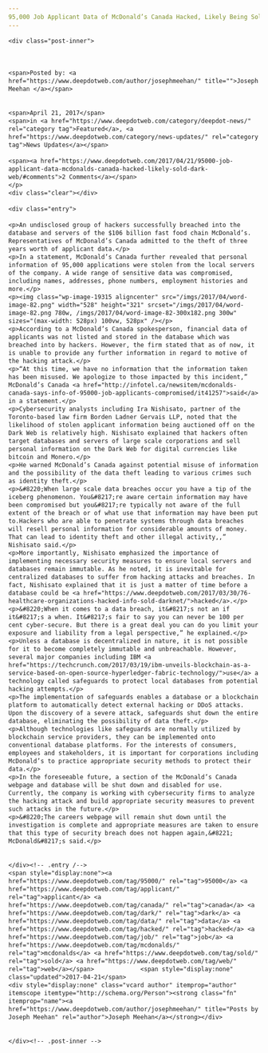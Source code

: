 ```yaml
---
95,000 Job Applicant Data of McDonald’s Canada Hacked, Likely Being Sold on Dark Web
---
```

<article class="post-listing post-19310 post type-post status-publish format-standard has-post-thumbnail hentry  tag-5133 tag-applicant tag-canada tag-dark tag-data tag-hacked tag-job tag-mcdonalds  tag-web">
    
    <div class="post-inner">
    
    
        
    <span>Posted by: <a href="https://www.deepdotweb.com/author/josephmeehan/" title="">Joseph Meehan </a></span>
    
    
    <span>April 21, 2017</span>
    <span>in <a href="https://www.deepdotweb.com/category/deepdot-news/" rel="category tag">Featured</a>, <a href="https://www.deepdotweb.com/category/news-updates/" rel="category tag">News Updates</a></span>
    
    <span><a href="https://www.deepdotweb.com/2017/04/21/95000-job-applicant-data-mcdonalds-canada-hacked-likely-sold-dark-web/#comments">2 Comments</a></span>
    </p>
    <div class="clear"></div>
    
    <div class="entry">
    
    <p>An undisclosed group of hackers successfully breached into the database and servers of the $106 billion fast food chain McDonald’s. Representatives of McDonald’s Canada admitted to the theft of three years worth of applicant data.</p>
    <p>In a statement, McDonald’s Canada further revealed that personal information of 95,000 applications were stolen from the local servers of the company. A wide range of sensitive data was compromised, including names, addresses, phone numbers, employment histories and more.</p>
    <p><img class="wp-image-19315 aligncenter" src="/imgs/2017/04/word-image-82.png" width="528" height="321" srcset="/imgs/2017/04/word-image-82.png 780w, /imgs/2017/04/word-image-82-300x182.png 300w" sizes="(max-width: 528px) 100vw, 528px" /></p>
    <p>According to a McDonald’s Canada spokesperson, financial data of applicants was not listed and stored in the database which was breached into by hackers. However, the firm stated that as of now, it is unable to provide any further information in regard to motive of the hacking attack.</p>
    <p>“At this time, we have no information that the information taken has been misused. We apologize to those impacted by this incident,” McDonald’s Canada <a href="http://infotel.ca/newsitem/mcdonalds-canada-says-info-of-95000-job-applicants-compromised/it41257">said</a> in a statement.</p>
    <p>Cybersecurity analysts including Ira Nishisato, partner of the Toronto-based law firm Borden Ladner Gervais LLP, noted that the likelihood of stolen applicant information being auctioned off on the Dark Web is relatively high. Nishisato explained that hackers often target databases and servers of large scale corporations and sell personal information on the Dark Web for digital currencies like bitcoin and Monero.</p>
    <p>He warned McDonald’s Canada against potential misuse of information and the possibility of the data theft leading to various crimes such as identity theft.</p>
    <p>&#8220;When large scale data breaches occur you have a tip of the iceberg phenomenon. You&#8217;re aware certain information may have been compromised but you&#8217;re typically not aware of the full extent of the breach or of what use that information may have been put to.Hackers who are able to penetrate systems through data breaches will resell personal information for considerable amounts of money. That can lead to identity theft and other illegal activity,,” Nishisato said.</p>
    <p>More importantly, Nishisato emphasized the importance of implementing necessary security measures to ensure local servers and databases remain immutable. As he noted, it is inevitable for centralized databases to suffer from hacking attacks and breaches. In fact, Nishisato explained that it is just a matter of time before a database could be <a href="https://www.deepdotweb.com/2017/03/30/76-healthcare-organizations-hacked-info-sold-darknet/">hacked</a>.</p>
    <p>&#8220;When it comes to a data breach, it&#8217;s not an if it&#8217;s a when. It&#8217;s fair to say you can never be 100 per cent cyber-secure. But there is a great deal you can do you limit your exposure and liability from a legal perspective,” he explained.</p>
    <p>Unless a database is decentralized in nature, it is not possible for it to become completely immutable and unbreachable. However, several major companies including IBM <a href="https://techcrunch.com/2017/03/19/ibm-unveils-blockchain-as-a-service-based-on-open-source-hyperledger-fabric-technology/">use</a> a technology called safeguards to protect local databases from potential hacking attempts.</p>
    <p>The implementation of safeguards enables a database or a blockchain platform to automatically detect external hacking or DDoS attacks. Upon the discovery of a severe attack, safeguards shut down the entire database, eliminating the possibility of data theft.</p>
    <p>Although technologies like safeguards are normally utilized by blockchain service providers, they can be implemented onto conventional database platforms. For the interests of consumers, employees and stakeholders, it is important for corporations including McDonald’s to practice appropriate security methods to protect their data.</p>
    <p>In the foreseeable future, a section of the McDonald’s Canada webpage and database will be shut down and disabled for use. Currently, the company is working with cybersecurity firms to analyze the hacking attack and build appropriate security measures to prevent such attacks in the future.</p>
    <p>&#8220;The careers webpage will remain shut down until the investigation is complete and appropriate measures are taken to ensure that this type of security breach does not happen again,&#8221; McDonald&#8217;s said.</p>
    
    
    </div><!-- .entry /-->
    <span style="display:none"><a href="https://www.deepdotweb.com/tag/95000/" rel="tag">95000</a> <a href="https://www.deepdotweb.com/tag/applicant/" rel="tag">applicant</a> <a href="https://www.deepdotweb.com/tag/canada/" rel="tag">canada</a> <a href="https://www.deepdotweb.com/tag/dark/" rel="tag">dark</a> <a href="https://www.deepdotweb.com/tag/data/" rel="tag">data</a> <a href="https://www.deepdotweb.com/tag/hacked/" rel="tag">hacked</a> <a href="https://www.deepdotweb.com/tag/job/" rel="tag">job</a> <a href="https://www.deepdotweb.com/tag/mcdonalds/" rel="tag">mcdonalds</a> <a href="https://www.deepdotweb.com/tag/sold/" rel="tag">sold</a> <a href="https://www.deepdotweb.com/tag/web/" rel="tag">web</a></span>				<span style="display:none" class="updated">2017-04-21</span>
    <div style="display:none" class="vcard author" itemprop="author" itemscope itemtype="http://schema.org/Person"><strong class="fn" itemprop="name"><a href="https://www.deepdotweb.com/author/josephmeehan/" title="Posts by Joseph Meehan" rel="author">Joseph Meehan</a></strong></div>
    
    
    </div><!-- .post-inner -->
</article><!-- .post-listing -->

